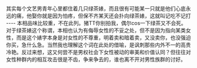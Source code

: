 其实每个文艺男青年心里都住着几只绿茶婊，而且很有可能某一只就是他们心底永远的痛，他娶你就是因为怕疼，但保不齐某天还会扑向绿茶婊，这就叫记吃不记打 ---- 本相品味比较重，不在此列。猪TT你别拍我，偶尔cos一下绿茶又不会死。对于绿茶婊这个称谓，本相也认为有侮辱女性的不妥之处，但不是因为指向某类女性，而是这个婊字本身是对女性的不尊重，明着卖和暗着卖，又没卖你，也没强迫你买，急什么急。当然我也理解这个词在此处的借喻，是讽刺那些内外不一的高贵冷艳。反过来想，这又何尝不是男权社会下女性被动的审美和价值认同？ ​​​​但往往对女性种群内的相互攻击很是不齿，争来争去的，谁也离不开对男性族群的讨好。


